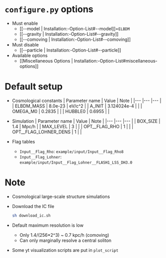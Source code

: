# `configure.py` options
- Must enable
  - [[--model | Installation:-Option-List#--model]]=`ELBDM`
  - [[--gravity | Installation:-Option-List#--gravity]]
  - [[--comoving | Installation:-Option-List#--comoving]]
- Must disable
  - [[--particle | Installation:-Option-List#--particle]]
- Available options
  - [[Miscellaneous Options | Installation:-Option-List#miscellaneous-options]]


# Default setup
- Cosmological constants
  | Parameter name | Value       | Note |
  |---             |---          |--- |
  | ELBDM_MASS     | 8.0e-23     | eV/c^2 |
  | A_INIT         | 3.124024e-4 |  |
  | OMEGA_M0       | 0.2835      |  |
  | HUBBLE0        | 0.6955      |  |

- Simulation
  | Parameter name        | Value | Note |
  |---                    |---    |--- |
  | BOX_SIZE              | 1.4   | Mpc/h |
  | MAX_LEVEL             | 3     |  |
  | OPT__FLAG_RHO         | 1     |  |
  | OPT__FLAG_LOHNER_DENS | 1     |  |

- Flag tables
  - `Input__Flag_Rho`: `example/input/Input__Flag_Rho8`
  - `Input__Flag_Lohner`: `example/input/Input__Flag_Lohner__FLASH1_LSS_DH3.0`


# Note
- Cosmological large-scale structure simulations

- Download the IC file
  ```bash
  sh download_ic.sh
  ```

- Default maximum resolution is low
  - Only 1.4/(256*2^3) ~ 0.7 kpc/h (comoving)
  - Can only marginally resolve a central soliton

- Some yt visualization scripts are put in `plot_script`
